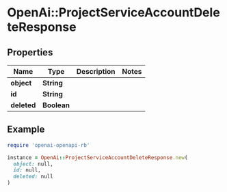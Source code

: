 # OpenAi::ProjectServiceAccountDeleteResponse

## Properties

| Name | Type | Description | Notes |
| ---- | ---- | ----------- | ----- |
| **object** | **String** |  |  |
| **id** | **String** |  |  |
| **deleted** | **Boolean** |  |  |

## Example

```ruby
require 'openai-openapi-rb'

instance = OpenAi::ProjectServiceAccountDeleteResponse.new(
  object: null,
  id: null,
  deleted: null
)
```


